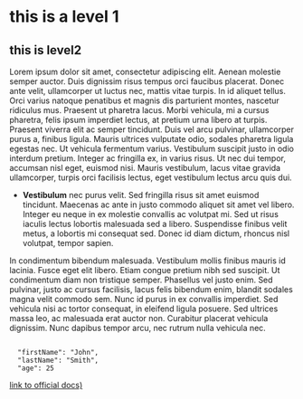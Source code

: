# this is a level 1
## this is level2

Lorem ipsum dolor sit amet, consectetur adipiscing elit. Aenean molestie semper auctor. Duis dignissim risus tempus orci faucibus placerat. Donec ante velit, ullamcorper ut luctus nec, mattis vitae turpis. In id aliquet tellus. Orci varius natoque penatibus et magnis dis parturient montes, nascetur ridiculus mus. Praesent ut pharetra lacus. Morbi vehicula, mi a cursus pharetra, felis ipsum imperdiet lectus, at pretium urna libero at turpis. Praesent viverra elit ac semper tincidunt. Duis vel arcu pulvinar, ullamcorper purus a, finibus ligula. Mauris ultrices vulputate odio, sodales pharetra ligula egestas nec. Ut vehicula fermentum varius. Vestibulum suscipit justo in odio interdum pretium. Integer ac fringilla ex, in varius risus. Ut nec dui tempor, accumsan nisl eget, euismod nisi. Mauris vestibulum, lacus vitae gravida ullamcorper, turpis orci facilisis lectus, eget vestibulum lectus arcu quis dui.

* **Vestibulum** nec purus velit. Sed fringilla risus sit amet euismod tincidunt. Maecenas ac ante in justo commodo aliquet sit amet vel libero. Integer eu neque in ex molestie convallis ac volutpat mi. Sed ut risus iaculis lectus lobortis malesuada sed a libero. Suspendisse finibus velit metus, a lobortis mi consequat sed. Donec id diam dictum, rhoncus nisl volutpat, tempor sapien.

In condimentum bibendum malesuada. Vestibulum mollis finibus mauris id lacinia. Fusce eget elit libero. Etiam congue pretium nibh sed suscipit. Ut condimentum diam non tristique semper. Phasellus vel justo enim. Sed pulvinar, justo ac cursus facilisis, lacus felis bibendum enim, blandit sodales magna velit commodo sem. Nunc id purus in ex convallis imperdiet. Sed vehicula nisi ac tortor consequat, in eleifend ligula posuere. Sed ultrices massa leo, ac malesuada erat auctor non. Curabitur placerat vehicula dignissim. Nunc dapibus tempor arcu, nec rutrum nulla vehicula nec.

```

  "firstName": "John",
  "lastName": "Smith",
  "age": 25

``` 

<a href="https://code.visualstudio.com/docs/python/python-tutorial">link to official docs)</a>